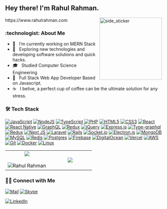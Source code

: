 <h2> Hey there! I'm Rahul Rahman. 
</h2>
https://www.rahulrahman.com 

<img align="right" width=200px height=200px alt="side_sticker" src="https://media.giphy.com/media/TEnXkcsHrP4YedChhA/giphy.gif" />

<h3>:technologist:	  About Me </h3>

- 🔭 &nbsp; I’m currently working on MERN Stack 
- 🤔 &nbsp; Exploring new technologies and developing software solutions and quick hacks.
- 🎓 &nbsp; Studied Computer Science Engineering
- 💼 &nbsp; Full Stack Web App Developer Based on Javascript.
- ☕ &nbsp; I belive, a perfect cup of coffee can be the ultimate solution for any stress. 

<h3>🛠 Tech Stack</h3>

[![JavaScript](https://img.shields.io/badge/javascript-%23323330.svg?style=for-the-badge&logo=javascript&logoColor=%23F7DF1E)](www.rahulrahman.com) 
[![NodeJS](https://img.shields.io/badge/node.js-6DA55F?style=for-the-badge&logo=node.js&logoColor=white)](www.rahulrahman.com) 
[![TypeScript](https://img.shields.io/badge/typescript-%23007ACC.svg?style=for-the-badge&logo=typescript&logoColor=white)](www.rahulrahman.com)
[![PHP](https://img.shields.io/badge/php-%23777BB4.svg?style=for-the-badge&logo=php&logoColor=white)](www.rahulrahman.com)
[![HTML5](https://img.shields.io/badge/html5-%23E34F26.svg?style=for-the-badge&logo=html5&logoColor=white)](www.rahulrahman.com) 
[![CSS3](https://img.shields.io/badge/css3-%231572B6.svg?style=for-the-badge&logo=css3&logoColor=white)](www.rahulrahman.com) 
[![React](https://img.shields.io/badge/react-%2320232a.svg?style=for-the-badge&logo=react&logoColor=%2361DAFB)](https://www.rahulrahman.com)
[![React Native](https://img.shields.io/badge/react_native-%2320232a.svg?style=for-the-badge&logo=react&logoColor=%2361DAFB)](https://github.com/rahuliation)
[![GraphQL](https://img.shields.io/badge/-GraphQL-E10098?style=for-the-badge&logo=graphql&logoColor=white)](https://github.com/rahuliation)
[![Redux](https://img.shields.io/badge/redux-%23593d88.svg?style=for-the-badge&logo=redux&logoColor=white)](https://gitlab.com/rahuliation)
[![jQuery](https://img.shields.io/badge/jquery-%230769AD.svg?style=for-the-badge&logo=jquery&logoColor=white)](https://github.com/rahuliation)
[![Express.js](https://img.shields.io/badge/express.js-%23404d59.svg?style=for-the-badge&logo=express&logoColor=%2361DAFB)](https://gitlab.com/rahuliation)
[![Type-graphql](https://img.shields.io/badge/-TypeGraphQL-%23C04392?style=for-the-badge)](https://gitlab.com/rahuliation)
[![Redux](https://img.shields.io/badge/redux-%23593d88.svg?style=for-the-badge&logo=redux&logoColor=white)](https://gitlab.com/rahuliation)
[![Next JS](https://img.shields.io/badge/Next-black?style=for-the-badge&logo=next.js&logoColor=white)](https://gitlab.com/rahuliation)
[![Laravel](https://img.shields.io/badge/laravel-%23FF2D20.svg?style=for-the-badge&logo=laravel&logoColor=white)](https://github.com/rahuliation)
[![Rails](https://img.shields.io/badge/rails-%23CC0000.svg?style=for-the-badge&logo=ruby-on-rails&logoColor=white)](https://github.com/rahuliation)
[![Socket.io](https://img.shields.io/badge/Socket.io-black?style=for-the-badge&logo=socket.io&badgeColor=010101)](ttps://github.com/rahuliation)
[![Electron.js](https://img.shields.io/badge/Electron-191970?style=for-the-badge&logo=Electron&logoColor=white)](https://github.com/rahuliation)
[![MongoDB](https://img.shields.io/badge/MongoDB-%234ea94b.svg?style=for-the-badge&logo=mongodb&logoColor=white)](https://github.com/rahuliation)
[![MySQL](https://img.shields.io/badge/mysql-%2300f.svg?style=for-the-badge&logo=mysql&logoColor=white)](https://github.com/rahuliation)
[![Redis](https://img.shields.io/badge/redis-%23DD0031.svg?style=for-the-badge&logo=redis&logoColor=white)](https://www.rahulrahman.com)
[![Postgres](https://img.shields.io/badge/postgres-%23316192.svg?style=for-the-badge&logo=postgresql&logoColor=white)](https://www.rahulrahman.com)
[![Firebase](https://img.shields.io/badge/firebase-%23039BE5.svg?style=for-the-badge&logo=firebase)](https://www.rahulrahman.com)
[![DigitalOcean](https://img.shields.io/badge/DigitalOcean-%230167ff.svg?style=for-the-badge&logo=digitalOcean&logoColor=white)](https://www.rahulrahman.com)
[![Vercel](https://img.shields.io/badge/vercel-%23000000.svg?style=for-the-badge&logo=vercel&logoColor=white)](https://www.rahulrahman.com)
[![AWS](https://img.shields.io/badge/AWS-%23FF9900.svg?style=for-the-badge&logo=amazon-aws&logoColor=white)](https://www.rahulrahman.com)
[![Git](https://img.shields.io/badge/git-%23F05033.svg?style=for-the-badge&logo=git&logoColor=white)](https://www.rahulrahman.com)
[![Docker](https://img.shields.io/badge/-Docker-black?style=for-the-badge&logo=docker&link=https://github.com/rahuliation)](https://www.rahulrahman.com)
[![Linux](https://img.shields.io/badge/Linux-FCC624?style=for-the-badge&logo=linux&logoColor=black)](https://www.rahulrahman.com)
<br>


<table border="0" align="center">
<tr border="0">
<td width="50%" align="center">
  <img  align="center"  src="https://github-readme-stats.vercel.app/api?username=rahuliation&theme=cobalt&show_icons=true&count_private=true" />
  <br></br>
  <img  title="🔥 Get streak stats for your profile at git.io/rahuliation" alt="Rahul Rahman" src="https://github-readme-streak-stats.herokuapp.com/?user=rahuliation&theme=dark&hide_border=true" />
</td>

<td width="50%" align="center">

  <img  align="center"  src="https://github-readme-stats.anuraghazra1.vercel.app/api/top-langs/?username=DHANOLA&theme=dark&hide_border=true&no-bg=true&no-frame=true&langs_count=10"/>
  
  </td>
</tr>
</table>

<h3> 🤝🏻 Connect with Me </h3>

[![Mail](https://img.shields.io/badge/hello@rahulrahman.com-D14836?style=for-the-badge&logo=gmail&logoColor=white)](mailto:hello@rahulrahman.com?Subject=Hello)
[![Skype](https://img.shields.io/badge/skype-%2300AFF0.svg?style=for-the-badge&logo=Skype&logoColor=white)](skype:rahul.workspace@gmail.com?message=Hello)

[![LinkedIn](https://img.shields.io/badge/linkedin-%230077B5.svg?style=for-the-badge&logo=linkedin&logoColor=white)](https://www.linkedin.com/in/rahul-workspace/)
